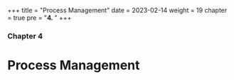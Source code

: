 +++
title = "Process Management"
date = 2023-02-14
weight = 19
chapter = true
pre = "<b>4. </b>"
+++

### Chapter 4
# Process Management


